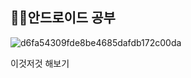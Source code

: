 ## 👩‍💻안드로이드 공부 
 ![d6fa54309fde8be4685dafdb172c00da](https://user-images.githubusercontent.com/41279544/129691993-d57ee0b9-f5d8-4c50-b8f4-a3bff16ba99e.gif)
 
이것저것 해보기
